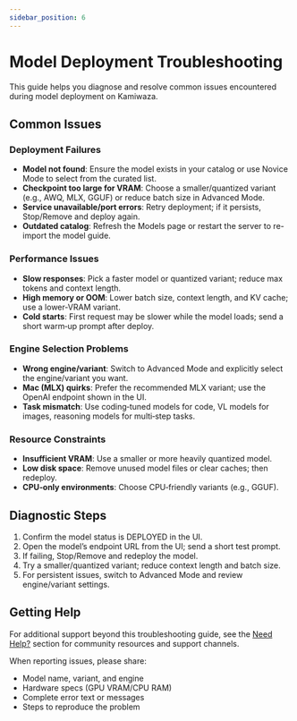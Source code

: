 ```yaml
---
sidebar_position: 6
---
```


# Model Deployment Troubleshooting

This guide helps you diagnose and resolve common issues encountered during model deployment on Kamiwaza.

## Common Issues

### Deployment Failures

- **Model not found**: Ensure the model exists in your catalog or use Novice Mode to select from the curated list.
- **Checkpoint too large for VRAM**: Choose a smaller/quantized variant (e.g., AWQ, MLX, GGUF) or reduce batch size in Advanced Mode.
- **Service unavailable/port errors**: Retry deployment; if it persists, Stop/Remove and deploy again.
- **Outdated catalog**: Refresh the Models page or restart the server to re-import the model guide.

### Performance Issues

- **Slow responses**: Pick a faster model or quantized variant; reduce max tokens and context length.
- **High memory or OOM**: Lower batch size, context length, and KV cache; use a lower‑VRAM variant.
- **Cold starts**: First request may be slower while the model loads; send a short warm‑up prompt after deploy.

### Engine Selection Problems

- **Wrong engine/variant**: Switch to Advanced Mode and explicitly select the engine/variant you want.
- **Mac (MLX) quirks**: Prefer the recommended MLX variant; use the OpenAI endpoint shown in the UI.
- **Task mismatch**: Use coding‑tuned models for code, VL models for images, reasoning models for multi‑step tasks.

### Resource Constraints

- **Insufficient VRAM**: Use a smaller or more heavily quantized model.
- **Low disk space**: Remove unused model files or clear caches; then redeploy.
- **CPU‑only environments**: Choose CPU‑friendly variants (e.g., GGUF).

## Diagnostic Steps

1. Confirm the model status is DEPLOYED in the UI.
2. Open the model’s endpoint URL from the UI; send a short test prompt.
3. If failing, Stop/Remove and redeploy the model.
4. Try a smaller/quantized variant; reduce context length and batch size.
5. For persistent issues, switch to Advanced Mode and review engine/variant settings.

## Getting Help

For additional support beyond this troubleshooting guide, see the [Need Help?](../intro.md#need-help) section for community resources and support channels.

When reporting issues, please share:
- Model name, variant, and engine
- Hardware specs (GPU VRAM/CPU RAM)
- Complete error text or messages
- Steps to reproduce the problem